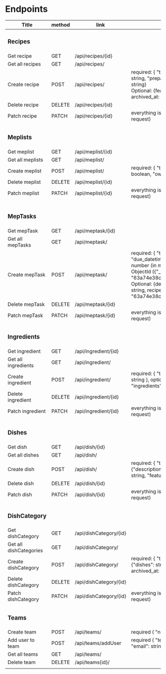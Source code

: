 # Endpoints

| Title                  | method | link                   | body                                                                                                                                                                                                                                              |
|------------------------|--------|------------------------|---------------------------------------------------------------------------------------------------------------------------------------------------------------------------------------------------------------------------------------------------|
| <h3> Recipes           |        |                        |                                                                                                                                                                                                                                                   |
| Get recipe             | GET    | /api/recipes/{id}      |                                                                                                                                                                                                                                                   |
| Get all recipes        | GET    | /api/recipes/          |                                                                                                                                                                                                                                                   |
| Create recipe          | POST   | /api/recipes/          | required: { "title": string, "volume": string, "preparation": string, "unit": string}<br/> Optional: {feature: string, archived_at: Date, deleted_at: Date}                                                                                       |
| Delete recipe          | DELETE | /api/recipes/{id}      |                                                                                                                                                                                                                                                   |
| Patch  recipe          | PATCH  | /api/recipes/{id}      | everything is optional (check create request)                                                                                                                                                                                                     |
|                        |        |                        |                                                                                                                                                                                                                                                   |
 | <h3> Meplists          |        |                        |                                                                                                                                                                                                                                                   | 
| Get meplist            | GET    | /api/meplist/{id}      |                                                                                                                                                                                                                                                   |
| Get all meplists       | GET    | /api/meplist/          |                                                                                                                                                                                                                                                   |
| Create meplist         | POST   | /api/meplist/          | required: { "title": string, "active": boolean, "owner_id": string (user id)                                                                                                                                                                      |
| Delete meplist         | DELETE | /api/meplist/{id}      |                                                                                                                                                                                                                                                   |
| Patch  meplist         | PATCH  | /api/meplist/{id}      | everything is optional (check create request)                                                                                                                                                                                                     | 
|                        |        |                        |                                                                                                                                                                                                                                                   |
|                        |        |                        |                                                                                                                                                                                                                                                   |
 | <h3> MepTasks          |        |                        |                                                                                                                                                                                                                                                   |                                                                                                                                                                    
| Get mepTask            | GET    | /api/meptask/{id}      |                                                                                                                                                                                                                                                   |
| Get all mepTasks       | GET    | /api/meptask/          |                                                                                                                                                                                                                                                   |
| Create mepTask         | POST   | /api/meptask/          | required: { "title": string, "due_datetime": Date, "duration": number (in minutes), mepList_id: ObjectId ({"_id": "63a74e38c19d3604d7145baa"})} Optional: {description: string, status: string, recipe_id: ({"_id": "63a74e38c19d3604d7145baa"})} |
| Delete mepTask         | DELETE | /api/meptask/{id}      |                                                                                                                                                                                                                                                   |
| Patch  mepTask         | PATCH  | /api/meptask/{id}      | everything is optional (check create request)                                                                                                                                                                                                     |
|                        |        |                        |                                                                                                                                                                                                                                                   |
| <h3> Ingredients       |        |                        |                                                                                                                                                                                                                                                   |                                                         
| Get ingredient         | GET    | /api/ingredient/{id}   |                                                                                                                                                                                                                                                   |
| Get all ingredients    | GET    | /api/ingredient/       |                                                                                                                                                                                                                                                   |
| Create ingredient      | POST   | /api/ingredient/       | required: { "title": string, "unit": string }, optional: {"allergy": string, "ingredients": string[]}                                                                                                                                             |
| Delete ingredient      | DELETE | /api/ingredient/{id}   |                                                                                                                                                                                                                                                   |
| Patch  ingredient      | PATCH  | /api/ingredient/{id}   | everything is optional (check create request)                                                                                                                                                                                                     |                                                                                                                                                                                                                                                   
|                        |        |                        |                                                                                                                                                                                                                                                   |
| <h3> Dishes            |        |                        |                                                                                                                                                                                                                                                   |
| Get dish               | GET    | /api/dish/{id}         |                                                                                                                                                                                                                                                   |
| Get all dishes         | GET    | /api/dish/             |                                                                                                                                                                                                                                                   |
| Create dish            | POST   | /api/dish/             | required: { "title": string }, optional: {"description": string, "image": string, "feature": string}                                                                                                                                              |
| Delete dish            | DELETE | /api/dish/{id}         |                                                                                                                                                                                                                                                   |
| Patch  dish            | PATCH  | /api/dish/{id}         | everything is optional (check create request)                                                                                                                                                                                                     |
|                        |        |                        |                                                                                                                                                                                                                                                   |
| <h3> DishCategory      |        |                        |                                                                                                                                                                                                                                                   |
| Get dishCategory       | GET    | /api/dishCategory/{id} |                                                                                                                                                                                                                                                   |
| Get all dishCategories | GET    | /api/dishCategory/     |                                                                                                                                                                                                                                                   |
| Create dishCategory    | POST   | /api/dishCategory/     | required: { "title": string }, optional: {"dishes": string[], deleted_at: Date, archived_at: Date }                                                                                                                                               |
| Delete dishCategory    | DELETE | /api/dishCategory/{id} |                                                                                                                                                                                                                                                   |
| Patch  dishCategory    | PATCH  | /api/dishCategory/{id} | everything is optional (check create request)                                                                                                                                                                                                     |        |                      |                                                                                                                                                                                                                                                   |
|                        |        |                        |                                                                                                                                                                                                                                                   |
| <h3> Teams             |        |                        |                                                                                                                                                                                                                                                   |
| Create team            | POST   | /api/teams/            | required ( "name": string }                                                                                                                                                                                                                       |
| Add user to team       | POST   | /api/teams/addUser     | required ( "teamName": string, "email": string }                                                                                                                                                                                                  |
| Get all teams          | GET    | /api/teams/            |                                                                                          
| Delete team           | DELETE | /api/teams{id}/         |                                                                                |                                                                                                                                                                                                                                              
|                        |        |                        |                                                                                                                                                                                                                                                   |
